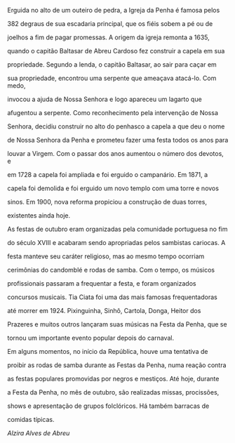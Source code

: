 

Erguida no alto de um outeiro de pedra, a Igreja da Penha é famosa pelos

382 degraus de sua escadaria principal, que os fiéis sobem a pé ou de

joelhos a fim de pagar promessas. A origem da igreja remonta a 1635,

quando o capitão Baltasar de Abreu Cardoso fez construir a capela em sua

propriedade. Segundo a lenda, o capitão Baltasar, ao sair para caçar em

sua propriedade, encontrou uma serpente que ameaçava atacá-lo. Com medo,

invocou a ajuda de Nossa Senhora e logo apareceu um lagarto que

afugentou a serpente. Como reconhecimento pela intervenção de Nossa

Senhora, decidiu construir no alto do penhasco a capela a que deu o nome

de Nossa Senhora da Penha e prometeu fazer uma festa todos os anos para

louvar a Virgem. Com o passar dos anos aumentou o número dos devotos, e

em 1728 a capela foi ampliada e foi erguido o campanário. Em 1871, a

capela foi demolida e foi erguido um novo templo com uma torre e novos

sinos. Em 1900, nova reforma propiciou a construção de duas torres,

existentes ainda hoje.



As festas de outubro eram organizadas pela comunidade portuguesa no fim

do século XVIII e acabaram sendo apropriadas pelos sambistas cariocas. A

festa manteve seu caráter religioso, mas ao mesmo tempo ocorriam

cerimônias do candomblé e rodas de samba. Com o tempo, os músicos

profissionais passaram a frequentar a festa, e foram organizados

concursos musicais. Tia Ciata foi uma das mais famosas frequentadoras

até morrer em 1924. Pixinguinha, Sinhô, Cartola, Donga, Heitor dos

Prazeres e muitos outros lançaram suas músicas na Festa da Penha, que se

tornou um importante evento popular depois do carnaval.



Em alguns momentos, no início da República, houve uma tentativa de

proibir as rodas de samba durante as Festas da Penha, numa reação contra

as festas populares promovidas por negros e mestiços. Até hoje, durante

a Festa da Penha, no mês de outubro, são realizadas missas, procissões,

shows e apresentação de grupos folclóricos. Há também barracas de

comidas típicas.



*Alzira Alves de Abreu*



